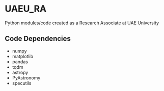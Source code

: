 # UAEU_RA
Python modules/code created as a Research Associate at UAE University

## Code Dependencies 
- numpy
- matplotlib
- pandas
- tqdm
- astropy
- PyAstronomy
- specutils
